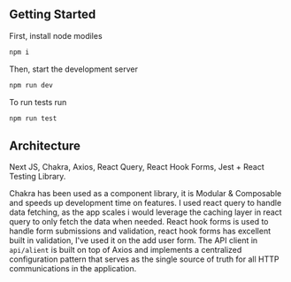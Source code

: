 ## Getting Started

First, install node modiles

```bash
npm i
```

Then, start the development server

```bash
npm run dev
```

To run tests run

```bash
npm run test
```

## Architecture

Next JS, Chakra, Axios, React Query, React Hook Forms, Jest + React Testing Library.

Chakra has been used as a component library, it is Modular & Composable and speeds up development time on features.
I used react query to handle data fetching, as the app scales i would leverage the caching layer in react query to only fetch the data when needed.
React hook forms is used to handle form submissions and validation, react hook forms has excellent built in validation, I've used it on the add user form.
The API client in `api/alient` is built on top of Axios and implements a centralized configuration pattern that serves as the single source of truth for all HTTP communications in the application.
